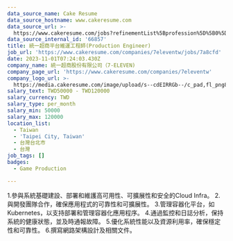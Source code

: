 ```yaml
---
data_source_name: Cake Resume
data_source_hostname: www.cakeresume.com
data_source_url: >-
  https://www.cakeresume.com/jobs?refinementList%5Bprofession%5D%5B0%5D=game-production&range%5Bsalary_range%5D%5Bmin%5D=100000
data_source_internal_id: '66857'
title: 統一超商平台維運工程師(Production Engineer)
job_url: 'https://www.cakeresume.com/companies/7eleventw/jobs/7a8cfd'
date: 2023-11-01T07:24:03.430Z
company_name: 統一超商股份有限公司（7-ELEVEN)
company_page_url: 'https://www.cakeresume.com/companies/7eleventw'
company_logo_url: >-
  https://media.cakeresume.com/image/upload/s--cdEIRRGb--/c_pad,fl_png8,h_200,w_200/v1645008976/dc2s6oq4ungj2mqusocp.png
salary_text: TWD50000 - TWD120000
salary_currency: TWD
salary_type: per_month
salary_min: 50000
salary_max: 120000
location_list:
  - Taiwan
  - 'Taipei City, Taiwan'
  - 台灣台北市
  - 台灣
job_tags: []
badges:
  - Game Production

---
```


1.參與系統基礎建設、部署和維護高可用性、可擴展性和安全的Cloud Infra。 2.與開發團隊合作，確保應用程式的可靠性和可擴展性。 3.管理容器化平台，如 Kubernetes，以支持部署和管理容器化應用程序。 4.通過監控和日誌分析，保持系統的健康狀態，並及時通報故障。 5.優化系統性能以及資源利用率，確保穩定性和可靠性。 6.撰寫網路架構設計及相關文件。
